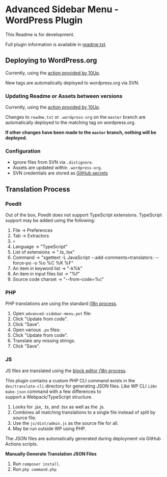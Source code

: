 # Advanced Sidebar Menu - WordPress Plugin

This Readme is for development.

Full plugin information is available in [readme.txt](readme.txt).

## Deploying to WordPress.org

Currently, using the [action provided by 10Up](https://github.com/10up/action-wordpress-plugin-deploy).

New tags are automatically deployed to wordpress.org via SVN.

### Updating Readme or Assets between versions

Currently, using the [action provided by 10Up](https://github.com/10up/action-wordpress-plugin-asset-update).

Changes to `readme.txt` or `.wordpress-org` on the `master` branch are automatically deployed to the matching tag on wordpress.org.

**If other changes have been made to the `master` branch, nothing will be deployed.**

### Configuration

* Ignore files from SVN via `.distignore`.
* Assets are updated within `.wordpress-org`.
* SVN credentials are stored as [GitHub secrets](https://github.com/lipemat/advanced-sidebar-menu/settings/secrets)

## Translation Process

### Poedit

Out of the box, Poedit does not support TypeScript extensions. TypeScript support may be added using the following:

1. File -> Preferences
2. Tab -> Extractors
3. `+`
4. Language -> "TypeScript"
5. List of extensions -> "‪*.ts,*.tsx"
6. Command -> "‪xgettext -L JavaScript --add-comments=translators: --force-po -o %o %C %K %F"
7. An item in keyword list -> "‪-k%k"
8. An item in input files list -> "‪%f"
9. Source code charset -> "‪--from-code=%c"

### PHP

PHP translations are using the standard [i18n process](https://developer.wordpress.org/plugins/internationalization/how-to-internationalize-your-plugin/).
1. Open `advanced-sidebar-menu.pot` file:
2. Click "Update from code".
3. Click "Save".
4. Open various `.po` files:
5. Click "Update from code".
6. Translate any missing strings.
7. Click "Save".

### JS

JS files are translated using the [block editor i18n process](https://developer.wordpress.org/block-editor/how-to-guides/internationalization/).

This plugin contains a custom PHP CLI command exists in the `dev/translate-cli` directory for generating JSON files. Like WP CLI `i18n make-json` command with a few differences to  
support a Webpack/TypeScript structure.

1. Looks for .jsx, .ts, and .tsx as well as the .js.
2. Combines all matching translations to a single file instead of split
   by source file.
3. Use the `js/dist/admin.js` as the source file for all.
4. May be run outside WP using PHP.

The JSON files are automatically generated during deployment via GitHub Actions scripts.

**Manually Generate Translation JSON Files**
1. Run `composer install`.
2. Run `php command.php`
